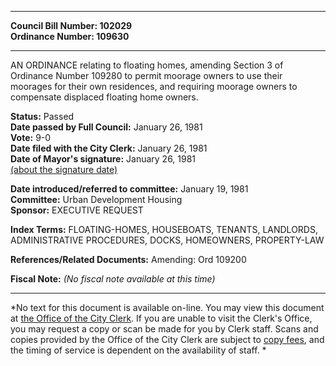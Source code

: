 * * * * *  
  
**Council Bill Number: [](#h0)[](#h2)102029**   
**Ordinance Number: 109630**  
  
* * * * *  
  
AN ORDINANCE relating to floating homes, amending Section 3 of Ordinance Number 109280 to permit moorage owners to use their moorages for their own residences, and requiring moorage owners to compensate displaced floating home owners.  
  
**Status:** Passed   
**Date passed by Full Council:** January 26, 1981   
**Vote:** 9-0   
**Date filed with the City Clerk:** January 26, 1981   
**Date of Mayor's signature:** January 26, 1981   
[(about the signature date)](/~public/approvaldate.htm)   
  
  
**Date introduced/referred to committee:** January 19, 1981   
**Committee:** Urban Development Housing   
**Sponsor:** EXECUTIVE REQUEST   
  
**Index Terms:** FLOATING-HOMES, HOUSEBOATS, TENANTS, LANDLORDS, ADMINISTRATIVE PROCEDURES, DOCKS, HOMEOWNERS, PROPERTY-LAW  
  
**References/Related Documents:** Amending: Ord 109200  
  
**Fiscal Note:** *(No fiscal note available at this time)*  
  
* * * * *  
  
*No text for this document is available on-line. You may view this document at [the Office of the City Clerk](http://www.seattle.gov/leg/clerk/contactUs.htm). If you are unable to visit the Clerk's Office, you may request a copy or scan be made for you by Clerk staff. Scans and copies provided by the Office of the City Clerk are subject to [copy fees](http://clerk.seattle.gov/~public/clerkfees.htm), and the timing of service is dependent on the availability of staff. *  
  
  

